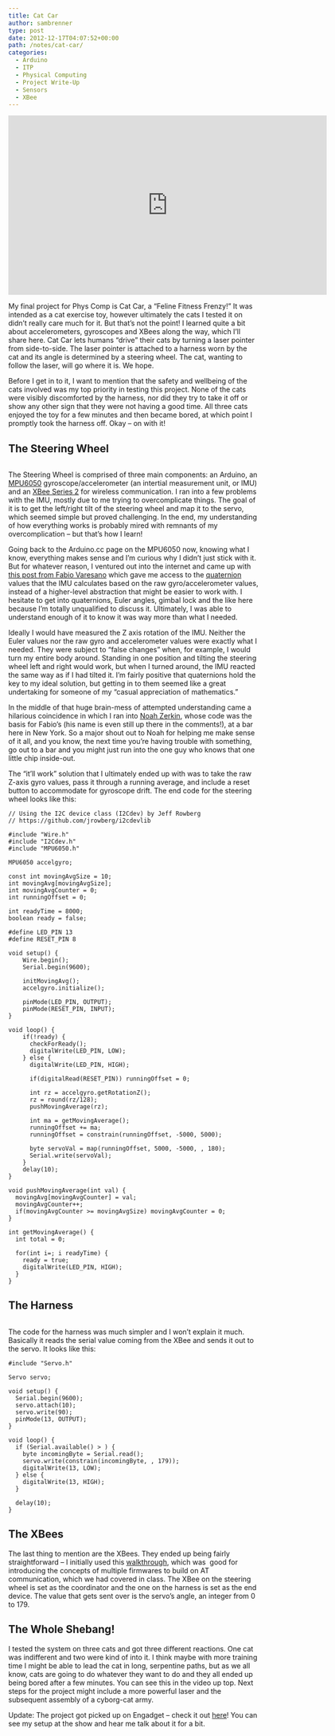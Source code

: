 ```yaml
---
title: Cat Car
author: sambrenner
type: post
date: 2012-12-17T04:07:52+00:00
path: /notes/cat-car/
categories:
  - Arduino
  - ITP
  - Physical Computing
  - Project Write-Up
  - Sensors
  - XBee
---
```


<div class="video-embed">
<iframe src="https://player.vimeo.com/video/55880815" width="640" height="360" frameborder="0" allow="autoplay; fullscreen" allowfullscreen></iframe>
</div>



My final project for Phys Comp is Cat Car, a &#8220;Feline Fitness Frenzy!&#8221; It was intended as a cat exercise toy, however ultimately the cats I tested it on didn&#8217;t really care much for it. But that&#8217;s not the point! I learned quite a bit about accelerometers, gyroscopes and XBees along the way, which I&#8217;ll share here.
Cat Car lets humans &#8220;drive&#8221; their cats by turning a laser pointer from side-to-side. The laser pointer is attached to a harness worn by the cat and its angle is determined by a steering wheel. The cat, wanting to follow the laser, will go where it is. We hope.

Before I get in to it, I want to mention that the safety and wellbeing of the cats involved was my top priority in testing this project. None of the cats were visibly discomforted by the harness, nor did they try to take it off or show any other sign that they were not having a good time. All three cats enjoyed the toy for a few minutes and then became bored, at which point I promptly took the harness off. Okay &#8211; on with it!

## The Steering Wheel

<img title="PC152508" alt="" src="/img/uploads/2012/12/PC152508.jpg"  />

The Steering Wheel is comprised of three main components: an Arduino, an [MPU6050][2] gyroscope/accelerometer (an intertial measurement unit, or IMU) and an [XBee Series 2][3] for wireless communication. I ran into a few problems with the IMU, mostly due to me trying to overcomplicate things. The goal of it is to get the left/right tilt of the steering wheel and map it to the servo, which seemed simple but proved challenging. In the end, my understanding of how everything works is probably mired with remnants of my overcomplication &#8211; but that&#8217;s how I learn!

Going back to the Arduino.cc page on the MPU6050 now, knowing what I know, everything makes sense and I&#8217;m curious why I didn&#8217;t just stick with it. But for whatever reason, I ventured out into the internet and came up with [this post from Fabio Varesano][4] which gave me access to the [quaternion][5] values that the IMU calculates based on the raw gyro/accelerometer values, instead of a higher-level abstraction that might be easier to work with. I hesitate to get into quaternions, Euler angles, gimbal lock and the like here because I&#8217;m totally unqualified to discuss it. Ultimately, I was able to understand enough of it to know it was way more than what I needed.

Ideally I would have measured the Z axis rotation of the IMU. Neither the Euler values nor the raw gyro and accelerometer values were exactly what I needed. They were subject to &#8220;false changes&#8221; when, for example, I would turn my entire body around. Standing in one position and tilting the steering wheel left and right would work, but when I turned around, the IMU reacted the same way as if I had tilted it. I&#8217;m fairly positive that quaternions hold the key to my ideal solution, but getting in to them seemed like a great undertaking for someone of my &#8220;casual appreciation of mathematics.&#8221;

In the middle of that huge brain-mess of attempted understanding came a hilarious coincidence in which I ran into [Noah Zerkin][6], whose code was the basis for Fabio&#8217;s (his name is even still up there in the comments!), at a bar here in New York. So a major shout out to Noah for helping me make sense of it all, and you know, the next time you&#8217;re having trouble with something, go out to a bar and you might just run into the one guy who knows that one little chip inside-out.

The &#8220;it&#8217;ll work&#8221; solution that I ultimately ended up with was to take the raw Z-axis gyro values, pass it through a running average, and include a reset button to accommodate for gyroscope drift. The end code for the steering wheel looks like this:

<pre><code>// Using the I2C device class (I2Cdev) by Jeff Rowberg
// https://github.com/jrowberg/i2cdevlib

#include "Wire.h"
#include "I2Cdev.h"
#include "MPU6050.h"

MPU6050 accelgyro;

const int movingAvgSize = 10;
int movingAvg[movingAvgSize];
int movingAvgCounter = 0;
int runningOffset = 0;

int readyTime = 8000;
boolean ready = false;

#define LED_PIN 13
#define RESET_PIN 8

void setup() {
    Wire.begin();
    Serial.begin(9600);

    initMovingAvg();
    accelgyro.initialize();

    pinMode(LED_PIN, OUTPUT);
    pinMode(RESET_PIN, INPUT);
}

void loop() {
    if(!ready) {
      checkForReady();
      digitalWrite(LED_PIN, LOW);
    } else {
      digitalWrite(LED_PIN, HIGH);

      if(digitalRead(RESET_PIN)) runningOffset = 0;

      int rz = accelgyro.getRotationZ();
      rz = round(rz/128);
      pushMovingAverage(rz);

      int ma = getMovingAverage();
      runningOffset += ma;
      runningOffset = constrain(runningOffset, -5000, 5000);

      byte servoVal = map(runningOffset, 5000, -5000, , 180);
      Serial.write(servoVal);
    }
    delay(10);
}

void pushMovingAverage(int val) {
  movingAvg[movingAvgCounter] = val;
  movingAvgCounter++;
  if(movingAvgCounter >= movingAvgSize) movingAvgCounter = 0;
}

int getMovingAverage() {
  int total = 0;

  for(int i=; i<movingAvgSize; i++) {
    total += movingAvg[i];
  }

  return round(total / movingAvgSize);
}

void initMovingAvg() {
  for(int i=; i<movingAvgSize; i++) {
    movingAvg[i] = 0;
  }
}

void checkForReady() {
  if(millis() > readyTime) {
    ready = true;
    digitalWrite(LED_PIN, HIGH);
  }
}
</code></pre>

## The Harness

<img class="aligncenter size-full wp-image-212" title="PC152506" alt="" src="/img/uploads/2012/12/PC152506.jpg"  />

The code for the harness was much simpler and I won&#8217;t explain it much. Basically it reads the serial value coming from the XBee and sends it out to the servo. It looks like this:

<pre><code>#include "Servo.h"

Servo servo;

void setup() {
  Serial.begin(9600);
  servo.attach(10);
  servo.write(90);
  pinMode(13, OUTPUT);
}

void loop() {
  if (Serial.available() > ) {
    byte incomingByte = Serial.read();
    servo.write(constrain(incomingByte, , 179));
    digitalWrite(13, LOW);
  } else {
    digitalWrite(13, HIGH);
  }

  delay(10);
}</code></pre>

## The XBees

The last thing to mention are the XBees. They ended up being fairly straightforward &#8211; I initially used this [walkthrough][7], which was  good for introducing the concepts of multiple firmwares to build on AT communication, which we had covered in class. The XBee on the steering wheel is set as the coordinator and the one on the harness is set as the end device. The value that gets sent over is the servo&#8217;s angle, an integer from 0 to 179.

## The Whole Shebang!

I tested the system on three cats and got three different reactions. One cat was indifferent and two were kind of into it. I think maybe with more training time I might be able to lead the cat in long, serpentine paths, but as we all know, cats are going to do whatever they want to do and they all ended up being bored after a few minutes. You can see this in the video up top. Next steps for the project might include a more powerful laser and the subsequent assembly of a cyborg-cat army.

Update: The project got picked up on Engadget &#8211; check it out [here][1]! You can see my setup at the show and hear me talk about it for a bit.


 [1]: http://www.engadget.com/2012/12/17/cat-car/
 [2]: http://playground.arduino.cc/Main/MPU-6050
 [3]: https://www.sparkfun.com/products/10414
 [4]: http://www.varesano.net/notes/fabio/initial-tests-freeimu-v04-and-mpu6050
 [5]: http://en.wikipedia.org/wiki/Quaternion
 [6]: https://twitter.com/noazark
 [7]: http://r2d2.askernas.com/?p=1345

